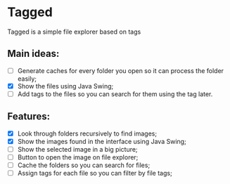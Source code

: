 # Tagged
Tagged is a simple file explorer based on tags

## Main ideas:
- [ ] Generate caches for every folder you open so it can process the folder easily;
- [x] Show the files using Java Swing;
- [ ] Add tags to the files so you can search for them using the tag later.

## Features:
- [x] Look through folders recursively to find images;
- [x] Show the images found in the interface using Java Swing;
- [ ] Show the selected image in a big picture;
- [ ] Button to open the image on file explorer;
- [ ] Cache the folders so you can search for files;
- [ ] Assign tags for each file so you can filter by file tags;
